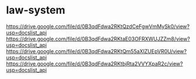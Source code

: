 # law-system

<https://drive.google.com/file/d/0B3qdFdwa2RKtQzdCeFgwVmMySk0/view?usp=docslist_api>
<https://drive.google.com/file/d/0B3qdFdwa2RKtaE03OFRXWUJZZm8/view?usp=docslist_api>
<https://drive.google.com/file/d/0B3qdFdwa2RKtQm55aXlZUEpVR0U/view?usp=docslist_api>
<https://drive.google.com/file/d/0B3qdFdwa2RKtbjRta2VVYXpaR2c/view?usp=docslist_api>
